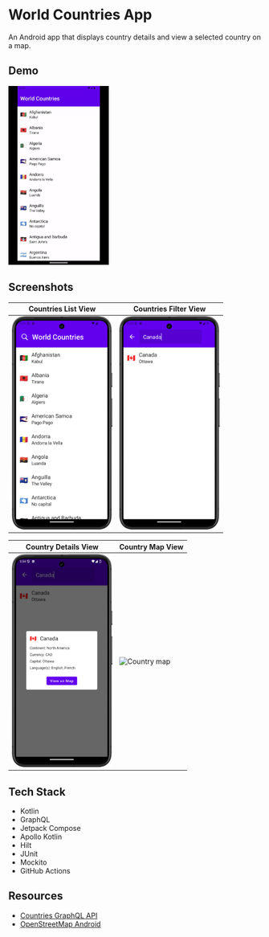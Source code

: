 # World Countries App

An Android app that displays country details and view a selected country on a map.

## Demo

<img src="https://github.com/jaidensiu/world-countries-app/blob/master/demo.gif" alt="App demo" width="200px">

## Screenshots

| Countries List View                                                             | Countries Filter View                                                               |
|---------------------------------------------------------------------------------|-------------------------------------------------------------------------------------|
| <img src="countries_list.png" alt="Countries list" width="200px" height="auto"> | <img src="countries_filter.png" alt="Countries filter" width="200px" height="auto"> |

| Country Details View                                                                | Country Map View                                                          |
|-------------------------------------------------------------------------------------|---------------------------------------------------------------------------|
| <img src="country_details.png" alt="Countries details" width="200px" height="auto"> | <img src="country_map.png" alt="Country map" width="200px" height="auto"> |

## Tech Stack
- Kotlin
- GraphQL
- Jetpack Compose
- Apollo Kotlin
- Hilt
- JUnit
- Mockito
- GitHub Actions

## Resources
- [Countries GraphQL API](https://studio.apollographql.com/public/countries/variant/current/home)
- [OpenStreetMap Android](https://github.com/osmdroid/osmdroid)
